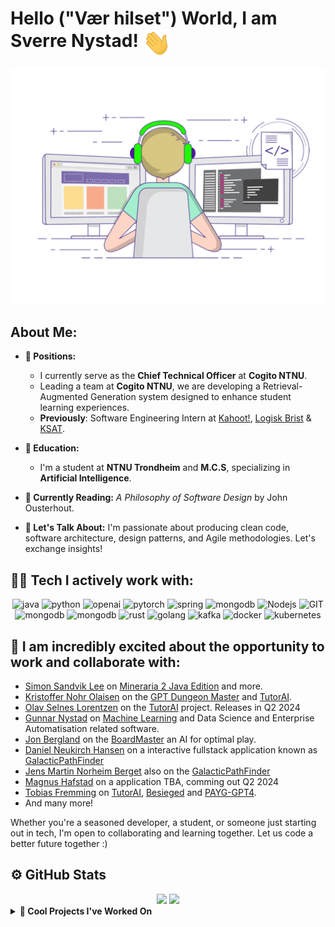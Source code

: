 <h1> Hello ("Vær hilset") World, I am Sverre Nystad! 
<img src="assets/hand-waving.gif" width="45" align="center"/> </h1> 

<div align="center">
    <img src="assets/programmerProggingDarkMode.gif">
</div>

## About Me:

- **🚀 Positions:**
    - I currently serve as the **Chief Technical Officer** at **Cogito NTNU**.
    - Leading a team at **Cogito NTNU**, we are developing a Retrieval-Augmented Generation system designed to enhance student learning experiences.
    - **Previously**: Software Engineering Intern at [Kahoot!](https://kahoot.com/), [Logisk Brist](https://www.logiskbrist.no/) & [KSAT](https://www.ksat.no/).

- **🏦 Education:**
    - I'm a student at **NTNU Trondheim** and **M.C.S**, specializing in **Artificial Intelligence**.
- **📖 Currently Reading:** *A Philosophy of Software Design* by John Ousterhout.
- **💬 Let's Talk About:** I'm passionate about producing clean code, software architecture, design patterns, and Agile methodologies. Let's exchange insights!

<h2> 🧑‍💻 Tech I actively work with: </h2>

<div align="center">
      <img src="https://www.vectorlogo.zone/logos/java/java-icon.svg" alt="java"           width="75" height="75"/> 
      <img src="https://www.vectorlogo.zone/logos/python/python-icon.svg" alt="python"     width="65 height="65"/>
      <img src="https://github.com/SverreNystad/SverreNystad/assets/89105607/5dcbef68-921d-4897-a5cd-67c3ce2f171b" alt="openai" width="75" height="65"/>
      <img src="https://www.vectorlogo.zone/logos/pytorch/pytorch-icon.svg" alt="pytorch" width="65" height="65"/>
      <img src="https://www.vectorlogo.zone/logos/springio/springio-icon.svg" alt="spring" width="65" height="65"/>
      <img src="https://www.vectorlogo.zone/logos/reactjs/reactjs-icon.svg" alt="mongodb"  width="65" height="65"/>
      <img src="https://www.vectorlogo.zone/logos/typescriptlang/typescriptlang-icon.svg" alt="Nodejs"     width="65" height="65"/>
      <img src="https://www.vectorlogo.zone/logos/git-scm/git-scm-icon.svg" alt="GIT"      width="65" height="65"/> 
      <img src="https://www.vectorlogo.zone/logos/mongodb/mongodb-icon.svg" alt="mongodb"  width="65" height="75"/>
      <img src="https://www.vectorlogo.zone/logos/gradle/gradle-icon.svg" alt="mongodb"    width="75" height="75"/>
      <img src="https://www.vectorlogo.zone/logos/rust-lang/rust-lang-icon.svg" alt="rust" width="65" height="75"/>
      <img src="https://www.vectorlogo.zone/logos/golang/golang-official.svg" alt="golang" width="75" height="75"/>
      <img src="https://www.vectorlogo.zone/logos/apache_kafka/apache_kafka-icon.svg" alt="kafka" width="75" height="75"/>
      <img src="https://www.vectorlogo.zone/logos/docker/docker-icon.svg" alt="docker" width="75" height="75"/>
      <img src="https://www.vectorlogo.zone/logos/helmsh/helmsh-icon.svg" alt="kubernetes" width="75" height="75"/>


</div>

<h2> 🤝 I am incredibly excited about the opportunity to work and collaborate with: </h3>

- [Simon Sandvik Lee](https://github.com/sandviklee) on [Mineraria 2 Java Edition](https://github.com/sandviklee/MinerariaV2) and more.
- [Kristoffer Nohr Olaisen](https://github.com/Knolaisen) on the [GPT Dungeon Master](https://github.com/SverreNystad/gpt-dungeon-master) and [TutorAI](https://github.com/SverreNystad/TutorAI).
- [Olav Selnes Lorentzen](https://github.com/olavsl) on the [TutorAI](https://github.com/SverreNystad/TutorAI) project. Releases in Q2 2024
- [Gunnar Nystad](https://github.com/Gunnar2908) on [Machine Learning](https://github.com/SverreNystad/power-predictor) and Data Science and Enterprise Automatisation related software.
- [Jon Bergland](https://github.com/JonBergland) on the [BoardMaster](https://github.com/SverreNystad/board-master) an AI for optimal play.
- [Daniel Neukirch Hansen](https://github.com/Spiderpig02) on a interactive fullstack application known as [GalacticPathFinder](https://github.com/Spiderpig02/GalacticPathFinder) 
- [Jens Martin Norheim Berget](https://github.com/jmnorheim) also on the [GalacticPathFinder](https://github.com/Spiderpig02/GalacticPathFinder) 
- [Magnus Hafstad](https://github.com/MagnusHafstad) on a application TBA, comming out Q2 2024
- [Tobias Fremming](https://github.com/tobiasfremming) on [TutorAI](https://github.com/SverreNystad/TutorAI), [Besieged](https://github.com/SverreNystad/besieged) and [PAYG-GPT4](https://github.com/SverreNystad/payg-gpt4).
- And many more!

Whether you're a seasoned developer, a student, or someone just starting out in tech, I'm open to collaborating and learning together. Let us code a better future together :)

<h2>⚙️ GitHub Stats</h2>
<div align="center">
  <picture>
    <source media="(prefers-color-scheme: dark)" srcset="https://github-readme-stats.vercel.app/api?username=SverreNystad&show_icons=true&border_color=414868&theme=tokyonight"/>
    <source media="(prefers-color-scheme: light)" srcset="https://github-readme-stats.vercel.app/api?username=SverreNystad&show_icons=true"/>
    <img height="190em" src="https://github-readme-stats.vercel.app/api?username=SverreNystad&show_icons=true"/>
  </picture>
  <picture>
    <source media="(prefers-color-scheme: dark)" srcset="https://github-readme-stats.vercel.app/api/top-langs/?username=SverreNystad&layout=compact&border_color=414868&theme=tokyonight&hide=html%2Cjupyter%20notebook"/>
    <source media="(prefers-color-scheme: light)" srcset="https://github-readme-stats.vercel.app/api/top-langs/?username=SverreNystad&layout=compact&hide=html%2Cjupyter%20notebook">
    <img height="190em" src="https://github-readme-stats.vercel.app/api/top-langs/?username=SverreNystad&layout=compact&hide=html%2Cjupyter%20notebook"/>
  </picture>
</div>

<details>
  <summary><strong>🚀 Cool Projects I've Worked On</strong></summary>
  <br>
  
  <div align="center">
    <h3><a href="https://github.com/CogitoNTNU/TutorAI">TutorAI</a></h3>
    <p>
        TutorAI is a RAG system capable of assisting with learning academic subjects and using the curriculum and citing it. The project revolves around building an application that ingests a textbook in most formats and facilitates efficient learning of the course material.
    </p>
    <br><img src="https://github.com/CogitoNTNU/TutorAI/blob/main/docs/images/TutorAI.png" width="200">
    <hr>
    <h3><a href="https://github.com/SverreNystad/constraint-satisfaction-problem">Constraint Satisfaction Problem: Sudoku Solver</a></h3>
    <p>
        This application uses CSP to solve Sudoku puzzles. The creators of this application have both never solved a Sudoku, but with the power of CSP, we can solve any Sudoku. Enjoy the application and have fun solving Sudokus.
        <br><img src="https://github.com/SverreNystad/constraint-satisfaction-problem/blob/main/docs/images/application.png" width="200">
    </p>
    <hr>
    <h3><a href="https://github.com/sandviklee/NTNU-FIGHTERZ">NTNU FIGHTERZ</a></h3>
    <p>
        A scaling fighting game similar to Super Smash Bros, developed in Java with Maven.
        <br><img src="https://media.discordapp.net/attachments/353907776633700363/1066753378958442506/6ae495074a7c35656342107b2aa2c2af.gif?width=837&height=454" width="200">
    </p>
    <hr>
    <h3><a href="https://github.com/Knolaisen/alpha-zero-prosjekt">Alpha-Zero-Chess</a></h3>
    <p>
        Developed an AI based on the Alpha Zero algorithm to play chess.
    </p>
    <hr>
    <h3><a href="https://github.com/CogitoNTNU/MarketingAI">MarketingAI</a></h3>
    <p>
        A software that autonomously generates relevant imagery and accompanying text for a meme or propaganda poster based on user input. To try it out visit us at https://www.cogito-ntnu.no/projects/marketingai.
        <br><img src="https://github.com/CogitoNTNU/MarketingAI/blob/main/docs/img/MarketingAILogo.png" width="200">
    </p>
    <hr>
    <h3><a href="https://github.com/SverreNystad/boids-the-game">Boids the Game</a></h3>
    <p>
        A simulation-based game inspired by Craig Reynolds' Boids algorithm, modeling the flocking behavior of birds or fish.
        <br><img src="https://i.gyazo.com/0dc7b698c4eb431d19be66c0b852ff02.gif" width="200">
    </p>
    <hr>
    <h3><a href="https://github.com/SverreNystad/gpt-dungeon-master">GPT Dungeon Master</a></h3>
    <p>
        This project harnesses the power of GPT models to create a dynamic and responsive Dungeon Master (DM) for tabletop RPGs.
        <br><img src="https://github.com/SverreNystad/gpt-dungeon-master/blob/main/docs/images/gpt-dungeon-master-logo.png" width="200">
    </p>
    <hr>
    <h3><a href="https://github.com/SverreNystad/GMTK-game-jam">Ragequit</a></h3>
    <p>
        This was our contribution to the 2023 GMTK Game jam. This is a video game made in 49 hours in unity.
        <br><img src="https://user-images.githubusercontent.com/89105607/252468141-b5e734c5-13f4-45f3-860f-87804f83d941.png" width="200">
    </p>
    <hr>
    <h3><a href="https://github.com/SverreNystad/power-predictor">ML power predictor</a></h3>
    <p>
        Using Machine Learning for time series forecasting of photovoltaic measurement for solar systems based on weather features.
        <br><img src="https://github.com/SverreNystad/SverreNystad/assets/89105607/8c19863d-b1f9-4142-9357-150951ccc35f" width="200">
    </p>
    <hr>
    <h3><a href="https://github.com/SverreNystad/game-of-Life">Conway's game of life</a></h3>
    <p>
        An implementation of Conway's game of life made with the MVC architecture pattern and Java Swing.
        <br><img src="https://i.gyazo.com/675756a7a693da8d650afe52b305a5e1.gif" width="200">
    </p>
    <hr>
    <h3><a href="https://github.com/SverreNystad/minesweeper">Minesweeper</a></h3>
    <p>
        A CLI version of Minesweeper. This project was made in 2 hours in Java with Gradle.
    </p>
    <hr>
    <h3><a href="https://github.com/SverreNystad/a-star-pathfinding">A* pathfinding</a></h3>
    <p>
        Implementation of the A* pathfinding algorithm to find the shortest path between two points with visualizations to show the algorithm in action.
        <br><img src="https://github.com/SverreNystad/a-star-pathfinding/blob/main/docs/exploration_of_task_2.gif" width="200">
    </p>
    <hr>
    <h3><a href="https://github.com/SverreNystad/TDT4145-train-system">Train, ticket, station management system</a></h3>
    <p>
        Train, ticket, station management system is a command line-based application that allows users to interact with a train ticketing system. Users can check train routes, trips, and available tickets, as well as register, log in, and buy tickets if they are a customer. This application uses a local SQLite database to store data.
        <br>
    </p>

```
  _______     _______     _______     _______     ___       
 /       \   /       \   /       \   /       \   /  |\_     
|   NORD  | |  LANDS  | |  BANEN  | |   S J   | |   |____\_ 
|_________|_|_________|_|_________|_|_________|_|_  |______|
   O     O     O     O     O     O     O     O    O\/_|      
```

And many more, most of the rest are private under NDA or not yet released.
  </div>
</details>
